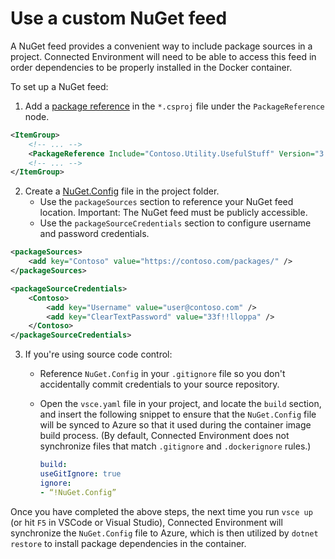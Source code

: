 #  Use a custom NuGet feed

A NuGet feed provides a convenient way to include package sources in a project. Connected Environment will need to be able to access this feed in order dependencies to be properly installed in the Docker container.

To set up a NuGet feed:
1. Add a [package reference](https://docs.microsoft.com/en-us/nuget/consume-packages/package-references-in-project-files) in the `*.csproj` file under the `PackageReference` node.

```xml
<ItemGroup>
    <!-- ... -->
    <PackageReference Include="Contoso.Utility.UsefulStuff" Version="3.6.0" />
    <!-- ... -->
</ItemGroup>
```

2. Create a [NuGet.Config](https://docs.microsoft.com/en-us/nuget/reference/nuget-config-file) file in the project folder.
     * Use the `packageSources` section to reference your NuGet feed location. Important: The NuGet feed must be publicly accessible.
     * Use the `packageSourceCredentials` section to configure username and password credentials. 

```xml
<packageSources>
    <add key="Contoso" value="https://contoso.com/packages/" />
</packageSources>

<packageSourceCredentials>
    <Contoso>
        <add key="Username" value="user@contoso.com" />
        <add key="ClearTextPassword" value="33f!!lloppa" />
    </Contoso>
</packageSourceCredentials>
```

3. If you're using source code control:
    - Reference `NuGet.Config` in your `.gitignore` file so you don't accidentally commit credentials to your source repository.
    - Open the `vsce.yaml` file in your project, and locate the `build` section, and insert the following snippet to ensure that the `NuGet.Config` file will be synced to Azure so that it used during the container image build process. (By default, Connected Environment does not synchronize files that match `.gitignore` and `.dockerignore` rules.)

        ```yaml
        build:
        useGitIgnore: true
        ignore:
        - “!NuGet.Config”
        ```


Once you have completed the above steps, the next time you run `vsce up` (or hit `F5` in VSCode or Visual Studio), Connected Environment will synchronize the `NuGet.Config` file to Azure, which is then utilized by `dotnet restore` to install package dependencies in the container.

